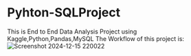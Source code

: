 # Pyhton-SQLProject
This is End to End Data Analysis Project using Kaggle,Python,Pandas,MySQL
The Workflow of this project is:
![Screenshot 2024-12-15 220022](https://github.com/user-attachments/assets/49961b50-fafd-49af-9fbe-d6950a70706a)
